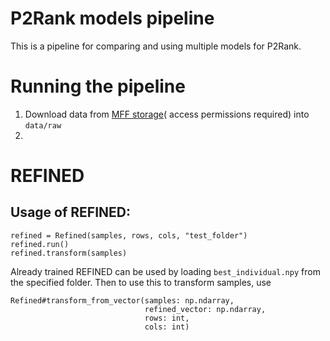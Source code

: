 # P2Rank models pipeline

This is a pipeline for comparing and using multiple models for P2Rank.

# Running the pipeline

1. Download data
   from [MFF storage](https://cunicz-my.sharepoint.com/personal/89562630_cuni_cz/_layouts/15/onedrive.aspx?id=%2Fpersonal%2F89562630%5Fcuni%5Fcz%2FDocuments%2FDavid%5Farffs&ga=1)(
   access permissions required) into `data/raw`
2. 

# REFINED

## Usage of REFINED:

```(python)
refined = Refined(samples, rows, cols, "test_folder")
refined.run()
refined.transform(samples)
```

Already trained REFINED can be used by loading `best_individual.npy`
from the specified folder. Then to use this to transform samples, use

```(python)
Refined#transform_from_vector(samples: np.ndarray,
                              refined_vector: np.ndarray,
                              rows: int,
                              cols: int)
```